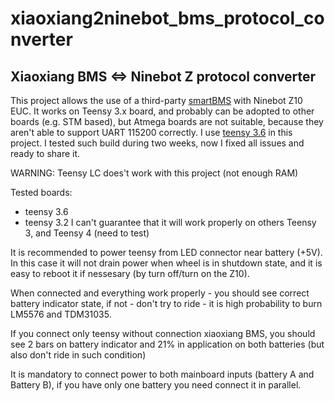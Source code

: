 # xiaoxiang2ninebot_bms_protocol_converter
Xiaoxiang BMS &lt;=> Ninebot Z protocol converter
---
This project allows the use of a third-party [smartBMS](https://www.ebay.com/itm/14S-Lithium-Battery-Smart-Protective-Board-With-Bluetooth-Interface-48V-BMS-PCB/153488364010?ssPageName=STRK%3AMEBIDX%3AIT&_trksid=p2057872.m2749.l2649) with Ninebot Z10 EUC. It works on Teensy 3.x board, and probably can be adopted to other boards (e.g. STM based), but Atmega boards are not suitable, because they aren't able to support UART 115200 correctly. I use [teensy 3.6](https://www.pjrc.com/store/teensy36.html) in this project. 
I tested such build during two weeks, now I fixed all issues and ready to share it.

WARNING: Teensy LC does't work with this project (not enough RAM)

Tested boards:
- teensy 3.6
- teensy 3.2
I can't guarantee that it will work properly on others Teensy 3, and Teensy 4 (need to test)

It is recommended to power teensy from LED connector near battery (+5V). In this case it will not drain power when wheel is in shutdown state, and it is easy to reboot it if nessesary (by turn off/turn on the Z10).

When connected and everything work properly - you should see correct battery indicator state, if not - don't try to ride - it is high probability to burn LM5576 and TDM31035. 

If you connect only teensy without connection xiaoxiang BMS, you should see 2 bars on battery indicator and 21% in application on both batteries (but also don't ride in such condition)

It is mandatory to connect power to both mainboard inputs (battery A and Battery B), if you have only one battery you need connect it in parallel.
